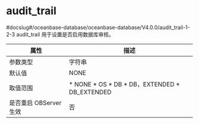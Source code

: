 audit_trail 
================================
#docslug#/oceanbase-database/oceanbase-database/V4.0.0/audit_trail-1-2-3
audit_trail 用于设置是否启用数据库审核。


|        属性        |                                                                                                                      描述                                                                                                                       |
|------------------|-----------------------------------------------------------------------------------------------------------------------------------------------------------------------------------------------------------------------------------------------|
| 参数类型             | 字符串                                                                                                                                                                                                                                           |
| 默认值              | NONE                                                                                                                                                                                                                                          |
| 取值范围             | * NONE   * OS   * DB   * DB，EXTENDED   * DB_EXTENDED    |
| 是否重启 OBServer 生效 | 否                                                                                                                                                                                                                                             |



